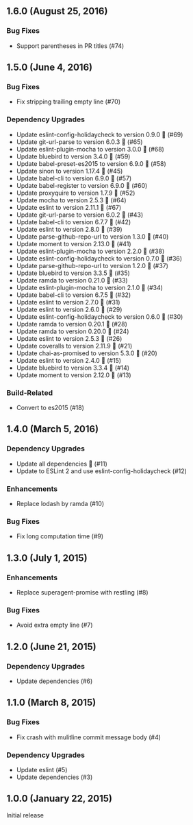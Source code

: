 ## 1.6.0 (August 25, 2016)

### Bug Fixes

* Support parentheses in PR titles (#74)

## 1.5.0 (June 4, 2016)

### Bug Fixes

* Fix stripping trailing empty line (#70)

### Dependency Upgrades

* Update eslint-config-holidaycheck to version 0.9.0 🚀 (#69)
* Update git-url-parse to version 6.0.3 🚀 (#65)
* Update eslint-plugin-mocha to version 3.0.0 🚀 (#68)
* Update bluebird to version 3.4.0 🚀 (#59)
* Update babel-preset-es2015 to version 6.9.0 🚀 (#58)
* Update sinon to version 1.17.4 🚀 (#45)
* Update babel-cli to version 6.9.0 🚀 (#57)
* Update babel-register to version 6.9.0 🚀 (#60)
* Update proxyquire to version 1.7.9 🚀 (#52)
* Update mocha to version 2.5.3 🚀 (#64)
* Update eslint to version 2.11.1 🚀 (#67)
* Update git-url-parse to version 6.0.2 🚀 (#43)
* Update babel-cli to version 6.7.7 🚀 (#42)
* Update eslint to version 2.8.0 🚀 (#39)
* Update parse-github-repo-url to version 1.3.0 🚀 (#40)
* Update moment to version 2.13.0 🚀 (#41)
* Update eslint-plugin-mocha to version 2.2.0 🚀 (#38)
* Update eslint-config-holidaycheck to version 0.7.0 🚀 (#36)
* Update parse-github-repo-url to version 1.2.0 🚀 (#37)
* Update bluebird to version 3.3.5 🚀 (#35)
* Update ramda to version 0.21.0 🚀 (#33)
* Update eslint-plugin-mocha to version 2.1.0 🚀 (#34)
* Update babel-cli to version 6.7.5 🚀 (#32)
* Update eslint to version 2.7.0 🚀 (#31)
* Update eslint to version 2.6.0 🚀 (#29)
* Update eslint-config-holidaycheck to version 0.6.0 🚀 (#30)
* Update ramda to version 0.20.1 🚀 (#28)
* Update ramda to version 0.20.0 🚀 (#24)
* Update eslint to version 2.5.3 🚀 (#26)
* Update coveralls to version 2.11.9 🚀 (#21)
* Update chai-as-promised to version 5.3.0 🚀 (#20)
* Update eslint to version 2.4.0 🚀 (#15)
* Update bluebird to version 3.3.4 🚀 (#14)
* Update moment to version 2.12.0 🚀 (#13)

### Build-Related

* Convert to es2015 (#18)

## 1.4.0 (March 5, 2016)

### Dependency Upgrades

* Update all dependencies 🌴 (#11)
* Update to ESLint 2 and use eslint-config-holidaycheck (#12)

### Enhancements

* Replace lodash by ramda (#10)

### Bug Fixes

* Fix long computation time (#9)


## 1.3.0 (July 1, 2015)

### Enhancements

* Replace superagent-promise with restling (#8)

### Bug Fixes

* Avoid extra empty line (#7)

## 1.2.0 (June 21, 2015)

### Dependency Upgrades

* Update dependencies (#6)


## 1.1.0 (March 8, 2015)

### Bug Fixes

* Fix crash with mulitline commit message body (#4)

### Dependency Upgrades

* Update eslint (#5)
* Update dependencies (#3)


## 1.0.0 (January 22, 2015)

Initial release
